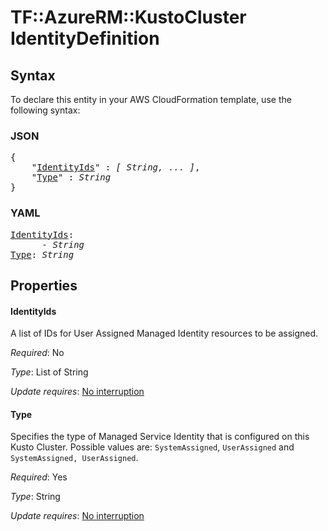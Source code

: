 # TF::AzureRM::KustoCluster IdentityDefinition

## Syntax

To declare this entity in your AWS CloudFormation template, use the following syntax:

### JSON

<pre>
{
    "<a href="#identityids" title="IdentityIds">IdentityIds</a>" : <i>[ String, ... ]</i>,
    "<a href="#type" title="Type">Type</a>" : <i>String</i>
}
</pre>

### YAML

<pre>
<a href="#identityids" title="IdentityIds">IdentityIds</a>: <i>
      - String</i>
<a href="#type" title="Type">Type</a>: <i>String</i>
</pre>

## Properties

#### IdentityIds

A list of IDs for User Assigned Managed Identity resources to be assigned.

_Required_: No

_Type_: List of String

_Update requires_: [No interruption](https://docs.aws.amazon.com/AWSCloudFormation/latest/UserGuide/using-cfn-updating-stacks-update-behaviors.html#update-no-interrupt)

#### Type

Specifies the type of Managed Service Identity that is configured on this Kusto Cluster. Possible values are: `SystemAssigned`, `UserAssigned` and `SystemAssigned, UserAssigned`.

_Required_: Yes

_Type_: String

_Update requires_: [No interruption](https://docs.aws.amazon.com/AWSCloudFormation/latest/UserGuide/using-cfn-updating-stacks-update-behaviors.html#update-no-interrupt)

